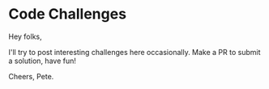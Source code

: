 Code Challenges
===============

Hey folks,

I'll try to post interesting challenges here occasionally.
Make a PR to submit a solution, have fun!

Cheers,
Pete.
